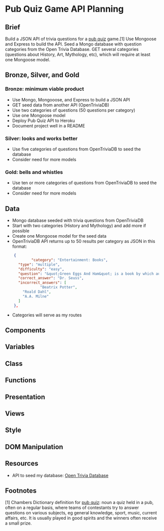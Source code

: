 # Pub Quiz Game API Planning

## Brief

Build a JSON API of trivia questions for a [pub quiz](https://chambers.co.uk/search/?query=pub+quiz&title=21st, "Chambers definition of pub quiz") game.[1] Use Mongoose and Express to build the API. Seed a Mongo database with question categories from the Open Trivia Database. GET several categories (questions about History, Art, Mythology, etc), which will require at least one Mongoose model.

## Bronze, Silver, and Gold

### Bronze: minimum viable product

- Use Mongo, Mongooose, and Express to build a JSON API
- GET seed data from another API (OpenTriviaDB)
- Use two categories of questions (50 questions per category)
- Use one Mongoose model
- Deploy Pub Quiz API to Heroku
- Document project well in a README

### Silver: looks and works better

- Use five categories of questions from OpenTriviaDB to seed the database
- Consider need for more models

### Gold: bells and whistles

- Use ten or more categories of questions from OpenTriviaDB to seed the database
- Consider need for more models

## Data

- Mongo database seeded with trivia questions from OpenTriviaDB
- Start with two categories (History and Mythology) and add more if possible
- Create one Mongoose model for the seed data
- OpenTriviaDB API returns up to 50 results per category as JSON in this format:

```json
    {
			"category": "Entertainment: Books",
      "type": "multiple",
      "difficulty": "easy",
      "question": "&quot;Green Eggs And Ham&quot; is a book by which author?",
      "correct_answer": "Dr. Seuss",
      "incorrect_answers": [
				"Beatrix Potter",
        "Roald Dahl",
        "A.A. Milne"
      ]
    },
```

- Categories will serve as my routes

## Components

## Variables

## Class

## Functions

## Presentation

## Views

## Style

## DOM Manipulation

## Resources

- API to seed my database: [Open Trivia Database](https://opentdb.com/, "Free to use, user-contributed trivia question database.")

## Footnotes

[1] Chambers Dictionary definition for [pub quiz](https://chambers.co.uk/search/?query=pub+quiz&title=21st, "Chambers definition of pub quiz"): noun a quiz held in a pub, often on a regular basis, where teams of contestants try to answer questions on various subjects, eg general knowledge, sport, music, current affairs, etc. It is usually played in good spirits and the winners often receive a small prize.
